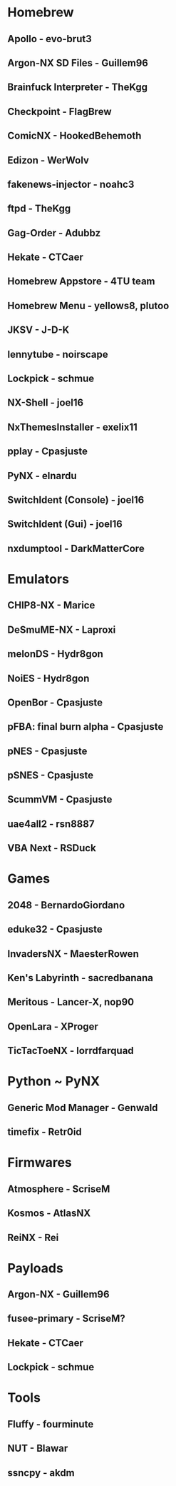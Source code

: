 # Homebrew
## Apollo - evo-brut3
## Argon-NX SD Files - Guillem96
## Brainfuck Interpreter - TheKgg
## Checkpoint - FlagBrew
## ComicNX - HookedBehemoth
## Edizon - WerWolv
## fakenews-injector - noahc3
## ftpd - TheKgg
## Gag-Order - Adubbz
## Hekate - CTCaer
## Homebrew Appstore - 4TU team
## Homebrew Menu - yellows8, plutoo
## JKSV - J-D-K
## lennytube - noirscape
## Lockpick - schmue
## NX-Shell - joel16
## NxThemesInstaller - exelix11
## pplay - Cpasjuste
## PyNX - elnardu
## SwitchIdent (Console) - joel16
## SwitchIdent (Gui) - joel16
## nxdumptool - DarkMatterCore

# Emulators
## CHIP8-NX - Marice
## DeSmuME-NX - Laproxi
## melonDS - Hydr8gon
## NoiES - Hydr8gon
## OpenBor - Cpasjuste
## pFBA: final burn alpha - Cpasjuste
## pNES - Cpasjuste
## pSNES - Cpasjuste
## ScummVM - Cpasjuste
## uae4all2 - rsn8887
## VBA Next - RSDuck

# Games
## 2048 - BernardoGiordano
## eduke32 - Cpasjuste
## InvadersNX - MaesterRowen
## Ken's Labyrinth - sacredbanana
## Meritous - Lancer-X, nop90
## OpenLara - XProger
## TicTacToeNX - lorrdfarquad

# Python ~ PyNX
## Generic Mod Manager - Genwald
## timefix - Retr0id

# Firmwares
## Atmosphere - ScriseM
## Kosmos - AtlasNX
## ReiNX - Rei

# Payloads
## Argon-NX - Guillem96
## fusee-primary - ScriseM?
## Hekate - CTCaer
## Lockpick - schmue

# Tools
## Fluffy - fourminute
## NUT - Blawar
## ssncpy - akdm